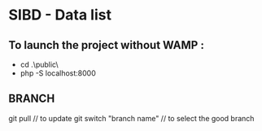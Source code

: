 # SIBD - Data list

## To launch the project without WAMP :

- cd .\public\
- php -S localhost:8000

## BRANCH

git pull // to update 
git switch "branch name" // to select the good branch
